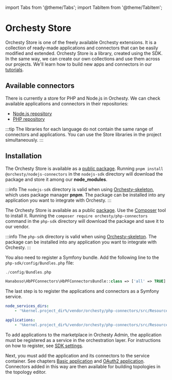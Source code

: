 import Tabs from '@theme/Tabs';
import TabItem from '@theme/TabItem';

# Orchesty Store

Orchesty Store is one of the freely available Orchesty extensions. It is a collection of ready-made applications and connectors that can be easily modified and extended. Orchesty Store is a library, created using the SDK. In the same way, we can create our own collections and use them across our projects. We'll learn how to build new apps and connectors in our [tutorials](../tutorials/getting-started-with-tutorials.md).

## Available connectors

There is currently a store for PHP and Node.js in Orchesty. We can check available applications and connectors in their repositories:

- [Node.js repository](https://github.com/Orchesty/orchesty-nodejs-connectors)
- [PHP repository](https://github.com/Orchesty/orchesty-php-connectors)

:::tip
The libraries for each language do not contain the same range of connectors and applications. You can use the Store libraries in the project simultaneously.
:::

## Installation

<Tabs>
<TabItem value="nodejs" label="Node.js">

The Orchesty Store is available as a [public package](https://www.npmjs.com/package/@orchesty/nodejs-connectors). Running `pnpm install @orchesty/nodejs-connectors` in the `nodejs-sdk` directory will download the package and store it among our **node_modules**.

:::info
The `nodejs-sdk` directory is valid when using [Orchesty-skeleton](../get-started/installation.md), which uses package manager **pnpm**. The package can be installed into any application you want to integrate with Orchesty.
:::

</TabItem>
<TabItem value="php" label="PHP">

The Orchesty Store is available as a public [package](https://packagist.org/packages/orchesty/php-connectors). Use the [Composer](https://getcomposer.org/) tool to install it. Running the `composer require orchesty/php-connectors` command in the `php-sdk` directory will download the package and save it to our vendor.

:::info
The `php-sdk` directory is valid when using [Orchesty-skeleton](../get-started/installation.md). The package can be installed into any application you want to integrate with Orchesty.
:::


You also need to register a Symfony bundle. Add the following line to the `php-sdk/config/Bundles.php` file:


```php
./config/Bundles.php

Hanaboso\HbPFConnectors\HbPFConnectorsBundle::class => ['all' => TRUE]
```

The last step is to register the applications and connectors as a Symfony service.

```yaml - title="./config/services.yaml"
node_services_dirs:
    - '%kernel.project_dir%/vendor/orchesty/php-connectors/src/Resources/config'

applications:
    - '%kernel.project_dir%/vendor/orchesty/php-connectors/src/Resources/config'
```
</TabItem>
</Tabs>

To add applications to the marketplace in Orchesty Admin, the application must be registered as a service in the orchestration layer. For instructions on how to register, see [SDK settings](../tutorials/SDK-settings.md).

Next, you must add the application and its connectors to the service container. See chapters [Basic application](../tutorials/basic-application.md) and [OAuth2 application](../tutorials/oauth2-application.md). Connectors added in this way are then available for building topologies in the topology editor.
